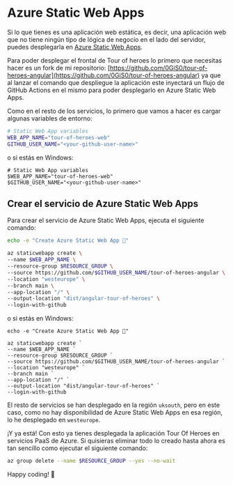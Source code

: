# Azure Static Web Apps

Si lo que tienes es una aplicación web estática, es decir, una aplicación web que no tiene ningún tipo de lógica de negocio en el lado del servidor, puedes desplegarla en [Azure Static Web Apps](https://docs.microsoft.com/es-es/azure/static-web-apps/overview).

Para poder desplegar el frontal de Tour of heroes lo primero que necesitas hacer es un fork de mi repositorio: [https://github.com/0GiS0/tour-of-heroes-angular](https://github.com/0GiS0/tour-of-heroes-angular) ya que al lanzar el comando que despliegue la aplicación este inyectará un flujo de GitHub Actions en el mismo para poder desplegarlo en Azure Static Web Apps.

Como en el resto de los servicios, lo primero que vamos a hacer es cargar algunas variables de entorno:

```bash
# Static Web App variables
WEB_APP_NAME="tour-of-heroes-web"
GITHUB_USER_NAME="<your-github-user-name>"
```

o si estás en Windows:

```pwsh
# Static Web App variables
$WEB_APP_NAME="tour-of-heroes-web"
$GITHUB_USER_NAME="<your-github-user-name>"
```

## Crear el servicio de Azure Static Web Apps

Para crear el servicio de Azure Static Web Apps, ejecuta el siguiente comando:

```bash
echo -e "Create Azure Static Web App 🚀"

az staticwebapp create \
--name $WEB_APP_NAME \
--resource-group $RESOURCE_GROUP \
--source https://github.com/$GITHUB_USER_NAME/tour-of-heroes-angular \
--location "westeurope" \
--branch main \
--app-location "/" \
--output-location "dist/angular-tour-of-heroes" \
--login-with-github
```

o si estás en Windows:

```pwsh
echo -e "Create Azure Static Web App 🚀"

az staticwebapp create `
--name $WEB_APP_NAME `
--resource-group $RESOURCE_GROUP `
--source https://github.com/$GITHUB_USER_NAME/tour-of-heroes-angular `
--location "westeurope" `
--branch main `
--app-location "/" `
--output-location "dist/angular-tour-of-heroes" `
--login-with-github
```

El resto de servicios se han desplegado en la región `uksouth`, pero en este caso, como no hay disponibilidad de Azure Static Web Apps en esa región, lo he desplegado en `westeurope`.

¡Y ya está! Con esto ya tienes desplegada la aplicación Tour Of Heroes en servicios PaaS de Azure. Si quisieras eliminar todo lo creado hasta ahora es tan sencillo como ejecutar el siguiente comando:

```bash
az group delete --name $RESOURCE_GROUP --yes --no-wait
```

Happy coding! 🥸